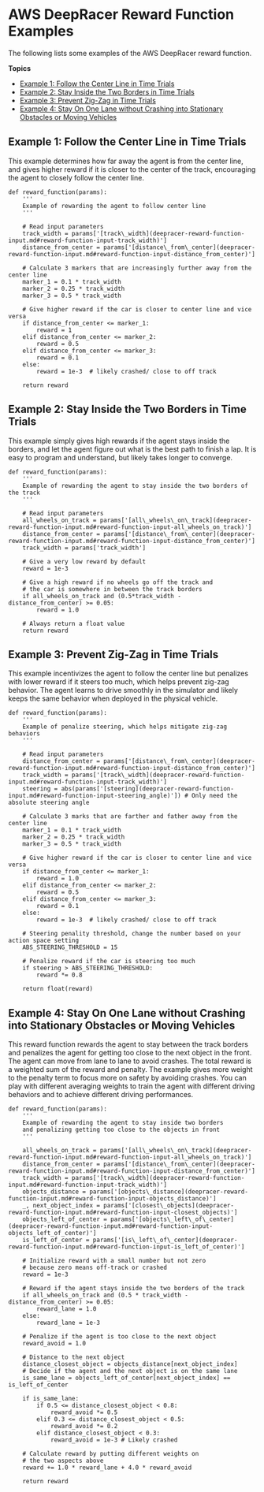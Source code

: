 # AWS DeepRacer Reward Function Examples<a name="deepracer-reward-function-examples"></a>

The following lists some examples of the AWS DeepRacer reward function\.

**Topics**
+ [Example 1: Follow the Center Line in Time Trials](#deepracer-reward-function-example-0)
+ [Example 2: Stay Inside the Two Borders in Time Trials](#deepracer-reward-function-example-1)
+ [Example 3: Prevent Zig\-Zag in Time Trials](#deepracer-reward-function-example-2)
+ [Example 4: Stay On One Lane without Crashing into Stationary Obstacles or Moving Vehicles](#deepracer-reward-function-example-3)

## Example 1: Follow the Center Line in Time Trials<a name="deepracer-reward-function-example-0"></a>

 This example determines how far away the agent is from the center line, and gives higher reward if it is closer to the center of the track, encouraging the agent to closely follow the center line\. 

```
def reward_function(params):
    '''
    Example of rewarding the agent to follow center line
    '''
    
    # Read input parameters
    track_width = params['[track\_width](deepracer-reward-function-input.md#reward-function-input-track_width)']
    distance_from_center = params['[distance\_from\_center](deepracer-reward-function-input.md#reward-function-input-distance_from_center)']

    # Calculate 3 markers that are increasingly further away from the center line
    marker_1 = 0.1 * track_width
    marker_2 = 0.25 * track_width
    marker_3 = 0.5 * track_width

    # Give higher reward if the car is closer to center line and vice versa
    if distance_from_center <= marker_1:
        reward = 1
    elif distance_from_center <= marker_2:
        reward = 0.5
    elif distance_from_center <= marker_3:
        reward = 0.1
    else:
        reward = 1e-3  # likely crashed/ close to off track

    return reward
```

## Example 2: Stay Inside the Two Borders in Time Trials<a name="deepracer-reward-function-example-1"></a>

 This example simply gives high rewards if the agent stays inside the borders, and let the agent figure out what is the best path to finish a lap\. It is easy to program and understand, but likely takes longer to converge\. 

```
def reward_function(params):
    '''
    Example of rewarding the agent to stay inside the two borders of the track
    '''
    
    # Read input parameters
    all_wheels_on_track = params['[all\_wheels\_on\_track](deepracer-reward-function-input.md#reward-function-input-all_wheels_on_track)']
    distance_from_center = params['[distance\_from\_center](deepracer-reward-function-input.md#reward-function-input-distance_from_center)']
    track_width = params['track_width']
    
    # Give a very low reward by default
    reward = 1e-3

    # Give a high reward if no wheels go off the track and 
    # the car is somewhere in between the track borders 
    if all_wheels_on_track and (0.5*track_width - distance_from_center) >= 0.05:
        reward = 1.0

    # Always return a float value
    return reward
```

## Example 3: Prevent Zig\-Zag in Time Trials<a name="deepracer-reward-function-example-2"></a>

 This example incentivizes the agent to follow the center line but penalizes with lower reward if it steers too much, which helps prevent zig\-zag behavior\. The agent learns to drive smoothly in the simulator and likely keeps the same behavior when deployed in the physical vehicle\. 

```
def reward_function(params):
    '''
    Example of penalize steering, which helps mitigate zig-zag behaviors
    '''
    
    # Read input parameters
    distance_from_center = params['[distance\_from\_center](deepracer-reward-function-input.md#reward-function-input-distance_from_center)']
    track_width = params['[track\_width](deepracer-reward-function-input.md#reward-function-input-track_width)']
    steering = abs(params['[steering](deepracer-reward-function-input.md#reward-function-input-steering_angle)']) # Only need the absolute steering angle

    # Calculate 3 marks that are farther and father away from the center line
    marker_1 = 0.1 * track_width
    marker_2 = 0.25 * track_width
    marker_3 = 0.5 * track_width

    # Give higher reward if the car is closer to center line and vice versa
    if distance_from_center <= marker_1:
        reward = 1.0
    elif distance_from_center <= marker_2:
        reward = 0.5
    elif distance_from_center <= marker_3:
        reward = 0.1
    else:
        reward = 1e-3  # likely crashed/ close to off track

    # Steering penality threshold, change the number based on your action space setting
    ABS_STEERING_THRESHOLD = 15 

    # Penalize reward if the car is steering too much
    if steering > ABS_STEERING_THRESHOLD:
        reward *= 0.8

    return float(reward)
```

## Example 4: Stay On One Lane without Crashing into Stationary Obstacles or Moving Vehicles<a name="deepracer-reward-function-example-3"></a>

This reward function rewards the agent to stay between the track borders and penalizes the agent for getting too close to the next object in the front\. The agent can move from lane to lane to avoid crashes\. The total reward is a weighted sum of the reward and penalty\. The example gives more weight to the penalty term to focus more on safety by avoiding crashes\. You can play with different averaging weights to train the agent with different driving behaviors and to achieve different driving performances\.

```
def reward_function(params):
    '''
    Example of rewarding the agent to stay inside two borders
    and penalizing getting too close to the objects in front
    '''

    all_wheels_on_track = params['[all\_wheels\_on\_track](deepracer-reward-function-input.md#reward-function-input-all_wheels_on_track)']
    distance_from_center = params['[distance\_from\_center](deepracer-reward-function-input.md#reward-function-input-distance_from_center)']
    track_width = params['[track\_width](deepracer-reward-function-input.md#reward-function-input-track_width)']
    objects_distance = params['[objects\_distance](deepracer-reward-function-input.md#reward-function-input-objects_distance)']
    _, next_object_index = params['[closest\_objects](deepracer-reward-function-input.md#reward-function-input-closest_objects)']
    objects_left_of_center = params['[objects\_left\_of\_center](deepracer-reward-function-input.md#reward-function-input-objects_left_of_center)']
    is_left_of_center = params['[is\_left\_of\_center](deepracer-reward-function-input.md#reward-function-input-is_left_of_center)']

    # Initialize reward with a small number but not zero
    # because zero means off-track or crashed
    reward = 1e-3

    # Reward if the agent stays inside the two borders of the track
    if all_wheels_on_track and (0.5 * track_width - distance_from_center) >= 0.05:
        reward_lane = 1.0
    else:
        reward_lane = 1e-3

    # Penalize if the agent is too close to the next object
    reward_avoid = 1.0

    # Distance to the next object
    distance_closest_object = objects_distance[next_object_index]
    # Decide if the agent and the next object is on the same lane
    is_same_lane = objects_left_of_center[next_object_index] == is_left_of_center
    
    if is_same_lane:
        if 0.5 <= distance_closest_object < 0.8: 
            reward_avoid *= 0.5
        elif 0.3 <= distance_closest_object < 0.5:
            reward_avoid *= 0.2
        elif distance_closest_object < 0.3:
            reward_avoid = 1e-3 # Likely crashed

    # Calculate reward by putting different weights on 
    # the two aspects above
    reward += 1.0 * reward_lane + 4.0 * reward_avoid

    return reward
```